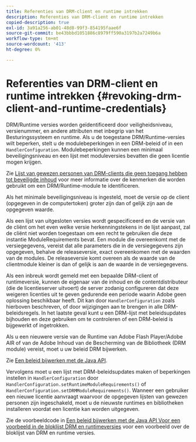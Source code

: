 ```yaml
---
title: Referenties van DRM-client en runtime intrekken
description: Referenties van DRM-client en runtime intrekken
copied-description: true
exl-id: 3a91a256-ab01-48d8-99f3-854195faae6f
source-git-commit: be43bbbd1051886c8979ff590a3197b2a7249b6a
workflow-type: tm+mt
source-wordcount: '413'
ht-degree: 0%

---
```


# Referenties van DRM-client en runtime intrekken {#revoking-drm-client-and-runtime-credentials}

DRM/Runtime versies worden geïdentificeerd door veiligheidsniveau, versienummer, en andere attributen met inbegrip van het Besturingssysteem en runtime. Als u de toegestane DRM/Runtime-versies wilt beperken, stelt u de modulebeperkingen in een DRM-beleid of in een `HandlerConfiguration`. Modulebeperkingen kunnen een minimaal beveiligingsniveau en een lijst met moduleversies bevatten die geen licentie mogen krijgen.

Zie [Lijst van gewezen personen van DRM-clients die geen toegang hebben tot beveiligde inhoud](../../protecting-content/introduction/usage-rules/runtime-application-restrictions/blocklist-drm-clients.md) voor meer informatie over de kenmerken die worden gebruikt om een DRM/Runtime-module te identificeren.

Als het minimale beveiligingsniveau is ingesteld, moet de versie op de client (opgegeven in de computertoken) groter zijn dan of gelijk zijn aan de opgegeven waarde.

Als een lijst van uitgesloten versies wordt gespecificeerd en de versie van de cliënt om het even welke versie herkenningstekens in de lijst aanpast, zal de cliënt niet worden toegestaan om een recht te gebruiken die deze instantie ModuleRequirements bevat. Een module die overeenkomt met de versiegegevens, vereist dat alle parameters die in de versiegegevens zijn opgegeven, behalve de releaseversie, exact overeenkomen met de waarden van de modules. De releaseversie komt overeen als de waarde van de clientmodule kleiner is dan of gelijk is aan de waarde in de versiegegevens.

Als een inbreuk wordt gemeld met een bepaalde DRM-client of runtimeversie, kunnen de eigenaar van de inhoud en de contentdistributeur (die de licentieserver uitvoert) de server zodanig configureren dat deze weigeren licenties uit te geven gedurende een periode waarin Adobe geen oplossing beschikbaar heeft. Dit kan door `HandlerConfiguration` zoals hierboven beschreven, of door wijzigingen aan te brengen in alle DRM-beleidsregels. In het laatste geval kunt u een DRM-lijst met beleidsupdates bijhouden en deze gebruiken om te controleren of een DRM-beleid is bijgewerkt of ingetrokken.

Als u een nieuwere versie van de Runtime van Adobe Flash Player/Adobe AIR of van de Adobe Inhoud van de Bescherming van de Bibliotheek (DRM module) vereist, moet u uw beleid DRM bijwerken.

Zie [Een beleid bijwerken met de Java API](../../protecting-content/working-policies-overview/updating-policy-using-java-api.md).

Vervolgens moet u een lijst met DRM-beleidsupdates maken of beperkingen instellen in `HandlerConfiguration` door `HandlerConfiguration.setRuntimeModuleRequirements()` of `HandlerConfiguration.setDRMModuleRequirements()`. Wanneer een gebruiker een nieuwe licentie aanvraagt waarvoor de opgegeven lijsten van gewezen personen zijn ingeschakeld, moet u de nieuwste runtimes en bibliotheken installeren voordat een licentie kan worden uitgegeven.

Zie de voorbeeldcode in [Een beleid bijwerken met de Java API Voor een voorbeeld in de bloklijst DRM en runtimeversies](../../protecting-content/working-policies-overview/updating-policy-using-java-api.md) voor een voorbeeld over de bloklijst van DRM en runtime versies.
